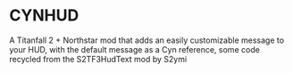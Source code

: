 # CYNHUD
A Titanfall 2 + Northstar mod that adds an easily customizable message to your HUD, with the default message as a Cyn reference, some code recycled from the S2TF3HudText mod by S2ymi
